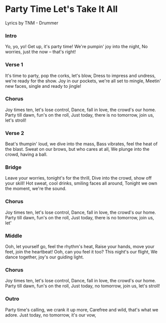 # Party Time Let's Take It All

Lyrics by TNM - Drummer

### Intro
Yo, yo, yo!
Get up, it's party time!
We're pumpin' joy into the night,
No worries, just the now – that's right!

### Verse 1
It's time to party, pop the corks, let's blow,
Dress to impress and undress, we're ready for the show.
Joy in our pockets, we're all set to mingle,
Meetin' new faces, single and ready to jingle!

### Chorus
Joy times ten, let's lose control,
Dance, fall in love, the crowd's our home.
Party till dawn, fun's on the roll,
Just today, there is no tomorrow, join us, let's stroll!

### Verse 2
Beat's thumpin' loud, we dive into the mass,
Bass vibrates, feel the heat of the blast.
Sweat on our brows, but who cares at all,
We plunge into the crowd, having a ball.

### Bridge
Leave your worries, tonight's for the thrill,
Dive into the crowd, show off your skill!
Hot sweat, cool drinks, smiling faces all around,
Tonight we own the moment, we're the sound.

### Chorus
Joy times ten, let's lose control,
Dance, fall in love, the crowd's our home.
Party till dawn, fun's on the roll,
Just today, there is no tomorrow, join us, let'

### Middle
Ooh, let yourself go, feel the rhythm's heat,
Raise your hands, move your feet, join the heartbeat!
Ooh, can you feel it too? This night's our flight,
We dance together, joy's our guiding light.

### Chorus
Joy times ten, let's lose control,
Dance, fall in love, the crowd's our home.
Party till dawn, fun's on the roll,
Just today, no tomorrow, join us, let's stroll!

### Outro
Party time's calling, we crank it up more,
Carefree and wild, that's what we adore.
Just today, no tomorrow, it's our vow,
